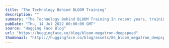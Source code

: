 ```yaml
---
title: "The Technology Behind BLOOM Training"
description: ""
summary: "The Technology Behind BLOOM Training In recent years, training ever larger language models has becom..."
pubDate: "Thu, 14 Jul 2022 00:00:00 GMT"
source: "Hugging Face Blog"
url: "https://huggingface.co/blog/bloom-megatron-deepspeed"
thumbnail: "https://huggingface.co/blog/assets/86_bloom_megatron_deepspeed/thumbnail.png"
---
```


